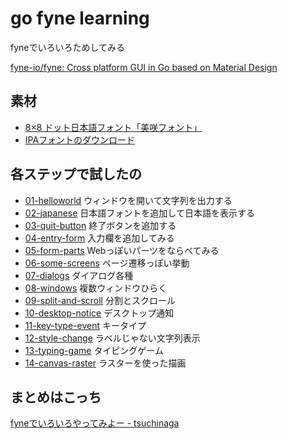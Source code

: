 # go fyne learning
fyneでいろいろためしてみる

[fyne-io/fyne: Cross platform GUI in Go based on Material Design](https://github.com/fyne-io/fyne)

## 素材
* [8×8 ドット日本語フォント「美咲フォント」](https://littlelimit.net/misaki.htm)
* [IPAフォントのダウンロード](https://ipafont.ipa.go.jp/old/ipafont/download.html)

## 各ステップで試したの
* [01-helloworld](01-helloworld) ウィンドウを開いて文字列を出力する
* [02-japanese](02-japanese) 日本語フォントを追加して日本語を表示する
* [03-quit-button](03-quit-button) 終了ボタンを追加する
* [04-entry-form](04-entry-form) 入力欄を追加してみる
* [05-form-parts](05-form-parts) Webっぽいパーツをならべてみる
* [06-some-screens](06-some-screens) ページ遷移っぽい挙動
* [07-dialogs](07-dialogs) ダイアログ各種
* [08-windows](08-windows) 複数ウィンドウひらく
* [09-split-and-scroll](09-split-and-scroll) 分割とスクロール
* [10-desktop-notice](10-desktop-notice) デスクトップ通知
* [11-key-type-event](11-key-type-event) キータイプ
* [12-style-change](12-style-change) ラベルじゃない文字列表示
* [13-typing-game](13-typing-game) タイピングゲーム
* [14-canvas-raster](14-canvas-raster) ラスターを使った描画

## まとめはこっち
[fyneでいろいろやってみよー - tsuchinaga](https://scrapbox.io/tsuchinaga/fyne%E3%81%A7%E3%81%84%E3%82%8D%E3%81%84%E3%82%8D%E3%82%84%E3%81%A3%E3%81%A6%E3%81%BF%E3%82%88%E3%83%BC)
